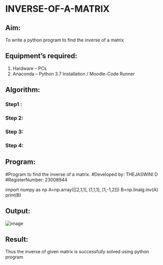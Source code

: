 # INVERSE-OF-A-MATRIX
## Aim:
To write a python program to find the inverse of a matrix
## Equipment’s required:
1. 	Hardware – PCs
2. 	Anaconda – Python 3.7 Installation / Moodle-Code Runner
## Algorithm:
### Step1 : 
### Step 2: 
### Step 3: 
### Step 4: 

## Program:
#Program to find the inverse of a matrix.
#Developed by: THEJASWINI D
#RegisterNumber: 23008944

import numpy as np
A=np.array([[2,1,1],
           [1,1,1],
           [1,-1,2]])
B=np.linalg.inv(A)
print(B)
## Output:
![image](https://github.com/ArchanaSharikalHarinarayanan/INVERSE-OF-A-MATRIX/assets/148514511/c9537ee4-4f35-4908-8c9b-d55b7d7a0336)

## Result:
Thus the inverse of given matrix is successfully solved using python program

